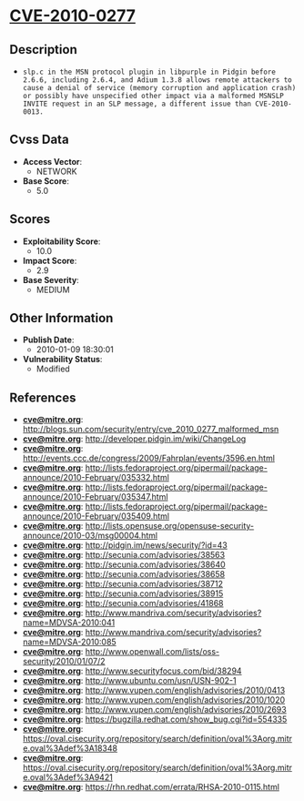 
# [CVE-2010-0277](https://cve.mitre.org/cgi-bin/cvename.cgi?name=CVE-2010-0277)

## Description

- `slp.c in the MSN protocol plugin in libpurple in Pidgin before 2.6.6, including 2.6.4, and Adium 1.3.8 allows remote attackers to cause a denial of service (memory corruption and application crash) or possibly have unspecified other impact via a malformed MSNSLP INVITE request in an SLP message, a different issue than CVE-2010-0013.`

## Cvss Data

- **Access Vector**:
  - NETWORK
- **Base Score**:
  - 5.0

## Scores

- **Exploitability Score**:
  - 10.0
- **Impact Score**:
  - 2.9
- **Base Severity**:
  - MEDIUM

## Other Information

- **Publish Date**:
  - 2010-01-09 18:30:01
- **Vulnerability Status**:
  - Modified

## References

- **cve@mitre.org**: http://blogs.sun.com/security/entry/cve_2010_0277_malformed_msn
- **cve@mitre.org**: http://developer.pidgin.im/wiki/ChangeLog
- **cve@mitre.org**: http://events.ccc.de/congress/2009/Fahrplan/events/3596.en.html
- **cve@mitre.org**: http://lists.fedoraproject.org/pipermail/package-announce/2010-February/035332.html
- **cve@mitre.org**: http://lists.fedoraproject.org/pipermail/package-announce/2010-February/035347.html
- **cve@mitre.org**: http://lists.fedoraproject.org/pipermail/package-announce/2010-February/035409.html
- **cve@mitre.org**: http://lists.opensuse.org/opensuse-security-announce/2010-03/msg00004.html
- **cve@mitre.org**: http://pidgin.im/news/security/?id=43
- **cve@mitre.org**: http://secunia.com/advisories/38563
- **cve@mitre.org**: http://secunia.com/advisories/38640
- **cve@mitre.org**: http://secunia.com/advisories/38658
- **cve@mitre.org**: http://secunia.com/advisories/38712
- **cve@mitre.org**: http://secunia.com/advisories/38915
- **cve@mitre.org**: http://secunia.com/advisories/41868
- **cve@mitre.org**: http://www.mandriva.com/security/advisories?name=MDVSA-2010:041
- **cve@mitre.org**: http://www.mandriva.com/security/advisories?name=MDVSA-2010:085
- **cve@mitre.org**: http://www.openwall.com/lists/oss-security/2010/01/07/2
- **cve@mitre.org**: http://www.securityfocus.com/bid/38294
- **cve@mitre.org**: http://www.ubuntu.com/usn/USN-902-1
- **cve@mitre.org**: http://www.vupen.com/english/advisories/2010/0413
- **cve@mitre.org**: http://www.vupen.com/english/advisories/2010/1020
- **cve@mitre.org**: http://www.vupen.com/english/advisories/2010/2693
- **cve@mitre.org**: https://bugzilla.redhat.com/show_bug.cgi?id=554335
- **cve@mitre.org**: https://oval.cisecurity.org/repository/search/definition/oval%3Aorg.mitre.oval%3Adef%3A18348
- **cve@mitre.org**: https://oval.cisecurity.org/repository/search/definition/oval%3Aorg.mitre.oval%3Adef%3A9421
- **cve@mitre.org**: https://rhn.redhat.com/errata/RHSA-2010-0115.html
